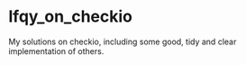 lfqy_on_checkio
===============

My solutions on checkio, including some good, tidy and clear implementation of others.

